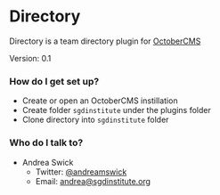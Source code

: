# Directory #

Directory is a team directory plugin for [OctoberCMS](http://octobercms.com/)

Version: 0.1

### How do I get set up? ###

* Create or open an OctoberCMS instillation
* Create folder `sgdinstitute` under the plugins folder
* Clone directory into `sgdinstitute` folder 

### Who do I talk to? ###

* Andrea Swick 
  * Twitter: [@andreamswick](https://twitter.com/andreamswick) 
  * Email: andrea@sgdinstitute.org